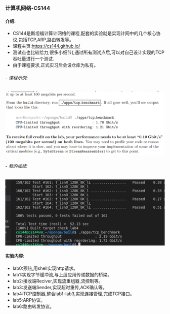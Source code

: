 ### 计算机网络-CS144

#### 介绍:

 - CS144是斯坦福计算计网络的课程,配套的实验就是实现计网中的几个核心协议,包括TCP,ARP,路由转发等。
 - 课程主页:https://cs144.github.io/ 
 - 测试点也比较给力,很多小细节(,通过所有测试点后,可以对自己设计实现的TCP吞吐量进行一个测试.
 - 由于课程要求,正式实习后会设仓库为私有。

######  - 课程示例:

![enter description here](./images/KV~4SC]Z@`2WC7M{DQMRX$3.png)

###### - 我的成绩:

![enter description here](./images/mine.png)

#### 实验内容:

   - lab0:预热,用shell实现http请求。
   - lab1:实现字节缓冲流,与上层应用传递数据的桥梁。
   - lab2:接收端Reciver,实现流重组器,流控制等。
   - lab3:发送端Sender,实现超时重传,ACK确认等。
   - lab4:TCP控制器,整合lab1-lab3,实现连接管理,完成TCP接口。
   - lab5:ARP协议。
   - lab6:路由转发协议。
     

